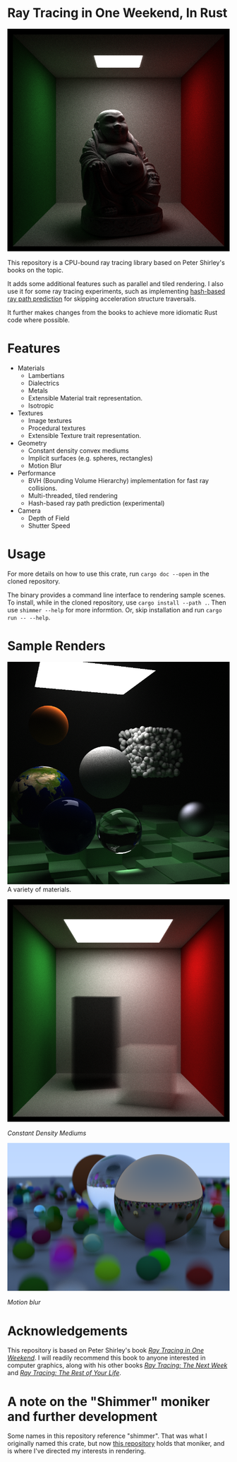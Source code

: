 # Ray Tracing in One Weekend, In Rust

![Sample Render](images/buddha.png)

This repository is a CPU-bound ray tracing library based on Peter Shirley's books on the topic.

It adds some additional features such as parallel and tiled rendering. I also use it for some ray tracing experiments, such as implementing [hash-based ray path prediction](https://arxiv.org/pdf/1910.01304.pdf) for skipping acceleration structure traversals.

It further makes changes from the books to achieve more idiomatic Rust code where possible.

# Features

* Materials
  * Lambertians
  * Dialectrics
  * Metals
  * Extensible Material trait representation.
  * Isotropic
* Textures
  * Image textures
  * Procedural textures
  * Extensible Texture trait representation.
* Geometry
  * Constant density convex mediums
  * Implicit surfaces (e.g. spheres, rectangles)
  * Motion Blur
* Performance
  * BVH (Bounding Volume Hierarchy) implementation for fast ray collisions.
  * Multi-threaded, tiled rendering
  * Hash-based ray path prediction (experimental)
* Camera
  * Depth of Field
  * Shutter Speed

# Usage

For more details on how to use this crate, run `cargo doc --open` in the cloned repository.

The binary provides a command line interface to rendering sample scenes. To install, while in the cloned repository, use `cargo install --path .`. Then use `shimmer --help` for more informtion. Or, skip installation and run `cargo run -- --help`.

# Sample Renders

![Sample Render](images/showcase.png)
A variety of materials.

![Constant Density Mediums](images/smoke.png)

*Constant Density Mediums*

![Motion Blur](images/motion_blur.png)

*Motion blur*

# Acknowledgements

This repository is based on Peter Shirley's book [_Ray Tracing in One Weekend_](https://raytracing.github.io/books/RayTracingInOneWeekend.html). I will readily recommend this book to anyone interested in computer graphics, along with his other books [_Ray Tracing: The Next Week_](https://raytracing.github.io/books/RayTracingTheNextWeek.html) and [_Ray Tracing: The Rest of Your Life_](https://raytracing.github.io/books/RayTracingTheRestOfYourLife.html).

# A note on the "Shimmer" moniker and further development

Some names in this repository reference "shimmer". That was what I originally named this crate, but now [this repository](https://github.com/jalberse/shimmer) holds that moniker, and is where I've directed my interests in rendering.